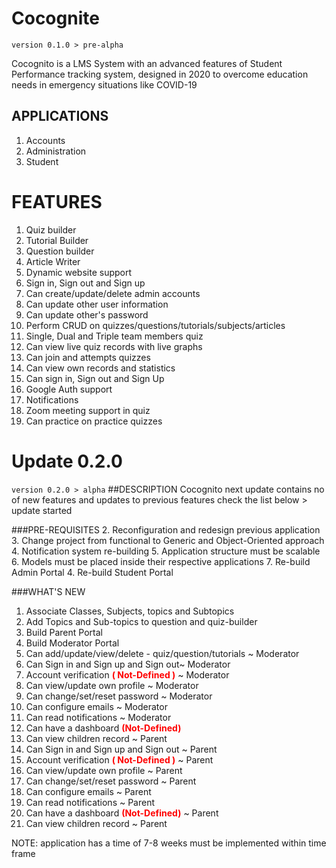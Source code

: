 # Cocognite
`version 0.1.0 > pre-alpha`

Cocognito is a LMS System with an advanced features of Student Performance tracking system, designed in 2020 to overcome education needs in emergency situations like COVID-19

## APPLICATIONS
1. Accounts
2. Administration
3. Student

# FEATURES
1. Quiz builder
2. Tutorial Builder 
3. Question builder
4. Article Writer
5. Dynamic website support
6. Sign in, Sign out and Sign up
7. Can create/update/delete admin accounts
8. Can update other user information
9. Can update other's password
10. Perform CRUD on quizzes/questions/tutorials/subjects/articles
11. Single, Dual and Triple team members quiz
12. Can view live quiz records with live graphs
13. Can join and attempts quizzes
14. Can view own records and statistics
15. Can sign in, Sign out and Sign Up
16. Google Auth support
17. Notifications
18. Zoom meeting support in quiz
19. Can practice on practice quizzes
# Update 0.2.0 
`version 0.2.0 > alpha`
##DESCRIPTION
Cocognito next update contains no of new features and updates to previous 
features check the list below > update started

###PRE-REQUISITES
2. Reconfiguration and redesign previous application
3. Change project from functional to Generic and Object-Oriented approach
4. Notification system re-building
5. Application structure must be scalable
6. Models must be placed inside their respective applications
7. Re-build Admin Portal
4. Re-build Student Portal

###WHAT'S NEW
1. Associate Classes, Subjects, topics and Subtopics
2. Add Topics and Sub-topics to question and quiz-builder
3. Build Parent Portal
4. Build Moderator Portal
5. Can add/update/view/delete - quiz/question/tutorials ~ Moderator
6. Can Sign in and Sign up and Sign out~ Moderator
7. Account verification <b style="color:red">( Not-Defined )</b> ~ Moderator
8. Can view/update own profile ~ Moderator
9. Can change/set/reset password ~ Moderator
10. Can configure emails ~ Moderator
11. Can read notifications ~ Moderator
12. Can have a dashboard <b style="color:red">(Not-Defined)</b>
13. Can view children record ~ Parent
14. Can Sign in and Sign up and Sign out ~ Parent
15. Account verification <b style="color:red">( Not-Defined )</b> ~ Parent
16. Can view/update own profile ~ Parent
17. Can change/set/reset password ~ Parent
18. Can configure emails ~ Parent
19. Can read notifications ~ Parent
20. Can have a dashboard <b style="color:red">(Not-Defined)</b> ~ Parent
21. Can view children record ~ Parent 


NOTE: application has a time of 7-8 weeks must be implemented within time frame
